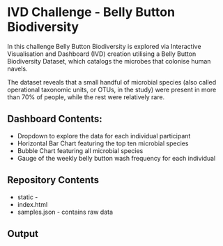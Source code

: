 # IVD Challenge - Belly Button Biodiversity

In this challenge Belly Button Biodiversity is explored via Interactive Visualisation and Dashboard (IVD) creation utilising a Belly Button Biodiversity Dataset, which catalogs the microbes that colonise human navels.

The dataset reveals that a small handful of microbial species (also called operational taxonomic units, or OTUs, in the study) were present in more than 70% of people, while the rest were relatively rare.

## Dashboard Contents:

* Dropdown to explore the data for each individual participant
* Horizontal Bar Chart featuring the top ten microbial species
* Bubble Chart featuring all microbial species
* Gauge of the weekly belly button wash frequency for each individual

## Repository Contents

* static - 
* index.html
* samples.json - contains raw data

## Output


